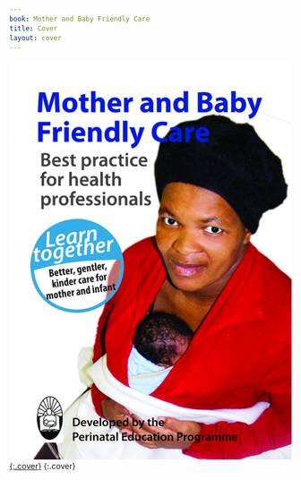 ```yaml
---
book: Mother and Baby Friendly Care
title: Cover
layout: cover
---
```


[![Cover](images/cover.jpg){:.cover}](0-3-contents.html)
{:.cover}
